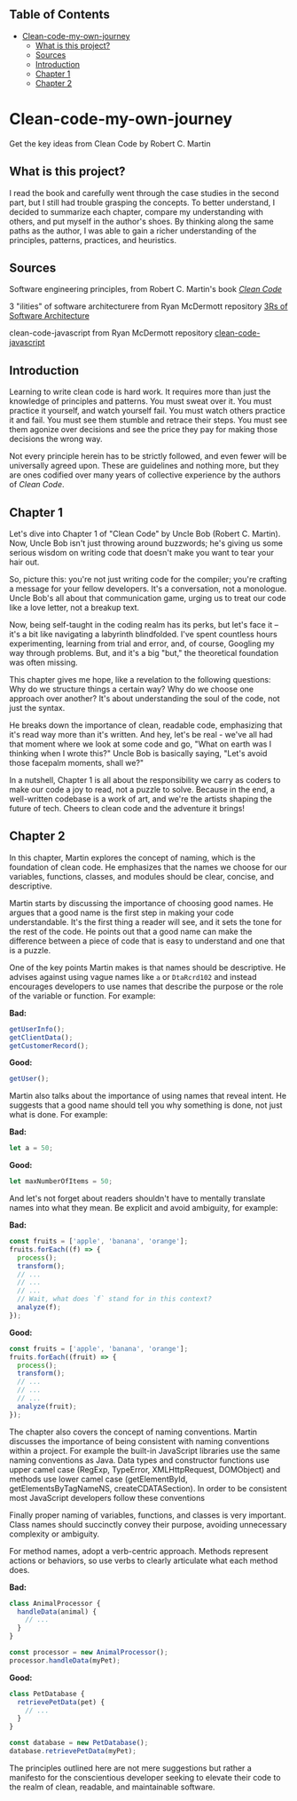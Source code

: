 ## Table of Contents

- [Clean-code-my-own-journey](#clean-code-my-own-journey)
  - [What is this project?](#what-is-this-project)
  - [Sources](#sources)
  - [Introduction](#introduction)
  - [Chapter 1](#chapter-1)
  - [Chapter 2](#chapter-2)

# Clean-code-my-own-journey

Get the key ideas from Clean Code by Robert C. Martin

## What is this project?

I read the book and carefully went through the case studies in the second part, but I still had trouble grasping the concepts. To better understand, I decided to summarize each chapter, compare my understanding with others, and put myself in the author's shoes. By thinking along the same paths as the author, I was able to gain a richer understanding of the principles, patterns, practices, and heuristics.

## Sources

Software engineering principles, from Robert C. Martin's book
[_Clean Code_](https://www.amazon.com/Clean-Code-Handbook-Software-Craftsmanship/dp/0132350882)

3 "ilities" of software architecturere from Ryan McDermott repository
[3Rs of Software Architecture](https://github.com/ryanmcdermott/3rs-of-software-architecture)

clean-code-javascript from Ryan McDermott repository [clean-code-javascript](https://github.com/ryanmcdermott/clean-code-javascript)

## Introduction

Learning to write clean code is hard work. It requires more than just the knowledge of
principles and patterns. You must sweat over it. You must practice it yourself, and watch
yourself fail. You must watch others practice it and fail. You must see them stumble and
retrace their steps. You must see them agonize over decisions and see the price they pay for
making those decisions the wrong way.

Not every principle herein has to be strictly followed, and even fewer will be
universally agreed upon. These are guidelines and nothing more, but they are
ones codified over many years of collective experience by the authors of
_Clean Code_.

## Chapter 1

Let's dive into Chapter 1 of "Clean Code" by Uncle Bob (Robert C. Martin). Now, Uncle Bob isn't just throwing around buzzwords; he's giving us some serious wisdom on writing code that doesn't make you want to tear your hair out.

So, picture this: you're not just writing code for the compiler; you're crafting a message for your fellow developers. It's a conversation, not a monologue. Uncle Bob's all about that communication game, urging us to treat our code like a love letter, not a breakup text.

Now, being self-taught in the coding realm has its perks, but let's face it – it's a bit like navigating a labyrinth blindfolded. I've spent countless hours experimenting, learning from trial and error, and, of course, Googling my way through problems. But, and it's a big "but," the theoretical foundation was often missing.

This chapter gives me hope, like a revelation to the following questions: Why do we structure things a certain way? Why do we choose one approach over another? It's about understanding the soul of the code, not just the syntax.

He breaks down the importance of clean, readable code, emphasizing that it's read way more than it's written. And hey, let's be real - we've all had that moment where we look at some code and go, "What on earth was I thinking when I wrote this?" Uncle Bob is basically saying, "Let's avoid those facepalm moments, shall we?"

In a nutshell, Chapter 1 is all about the responsibility we carry as coders to make our code a joy to read, not a puzzle to solve. Because in the end, a well-written codebase is a work of art, and we're the artists shaping the future of tech. Cheers to clean code and the adventure it brings!

## Chapter 2

In this chapter, Martin explores the concept of naming, which is the foundation of clean code. He emphasizes that the names we choose for our variables, functions, classes, and modules should be clear, concise, and descriptive.

Martin starts by discussing the importance of choosing good names. He argues that a good name is the first step in making your code understandable. It's the first thing a reader will see, and it sets the tone for the rest of the code. He points out that a good name can make the difference between a piece of code that is easy to understand and one that is a puzzle.

One of the key points Martin makes is that names should be descriptive. He advises against using vague names like `a` or `DtaRcrd102` and instead encourages developers to use names that describe the purpose or the role of the variable or function. For example:

**Bad:**

```javascript
getUserInfo();
getClientData();
getCustomerRecord();
```

**Good:**

```javascript
getUser();
```

Martin also talks about the importance of using names that reveal intent. He suggests that a good name should tell you why something is done, not just what is done. For example:

**Bad:**

```javascript
let a = 50;
```

**Good:**

```javascript
let maxNumberOfItems = 50;
```

And let's not forget about readers shouldn't have to mentally translate names into what they mean. Be explicit and avoid ambiguity, for example:

**Bad:**

```javascript
const fruits = ['apple', 'banana', 'orange'];
fruits.forEach((f) => {
  process();
  transform();
  // ...
  // ...
  // ...
  // Wait, what does `f` stand for in this context?
  analyze(f);
});
```

**Good:**

```javascript
const fruits = ['apple', 'banana', 'orange'];
fruits.forEach((fruit) => {
  process();
  transform();
  // ...
  // ...
  // ...
  analyze(fruit);
});
```

The chapter also covers the concept of naming conventions. Martin discusses the importance of being consistent with naming conventions within a project. For example the built-in JavaScript libraries use the same naming conventions as Java. Data types and constructor functions use upper camel case (RegExp, TypeError, XMLHttpRequest, DOMObject) and methods use lower camel case (getElementById, getElementsByTagNameNS, createCDATASection). In order to be consistent most JavaScript developers follow these conventions

Finally proper naming of variables, functions, and classes is very important. Class names should succinctly convey their purpose, avoiding unnecessary complexity or ambiguity.

For method names, adopt a verb-centric approach. Methods represent actions or behaviors, so use verbs to clearly articulate what each method does.

**Bad:**

```javascript
class AnimalProcessor {
  handleData(animal) {
    // ...
  }
}

const processor = new AnimalProcessor();
processor.handleData(myPet);
```

**Good:**

```javascript
class PetDatabase {
  retrievePetData(pet) {
    // ...
  }
}

const database = new PetDatabase();
database.retrievePetData(myPet);
```

The principles outlined here are not mere suggestions but rather a manifesto for the conscientious developer seeking to elevate their code to the realm of clean, readable, and maintainable software.
